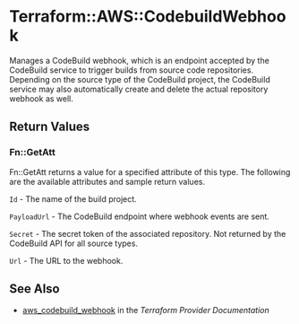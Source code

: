 # Terraform::AWS::CodebuildWebhook

Manages a CodeBuild webhook, which is an endpoint accepted by the CodeBuild service to trigger builds from source code repositories. Depending on the source type of the CodeBuild project, the CodeBuild service may also automatically create and delete the actual repository webhook as well.

## Return Values

### Fn::GetAtt

Fn::GetAtt returns a value for a specified attribute of this type. The following are the available attributes and sample return values.

`Id` - The name of the build project.

`PayloadUrl` - The CodeBuild endpoint where webhook events are sent.

`Secret` - The secret token of the associated repository. Not returned by the CodeBuild API for all source types.

`Url` - The URL to the webhook.

## See Also

* [aws_codebuild_webhook](https://www.terraform.io/docs/providers/aws/r/codebuild_webhook.html) in the _Terraform Provider Documentation_